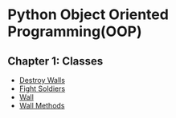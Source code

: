 # Python Object Oriented Programming(OOP)

## Chapter 1: Classes

- [Destroy Walls](./classes/destroy_walls.py)
- [Fight Soldiers](./classes//fight_soldiers.py)
- [Wall](./classes/wall.py)
- [Wall Methods](./classes/wall-methods.py)
